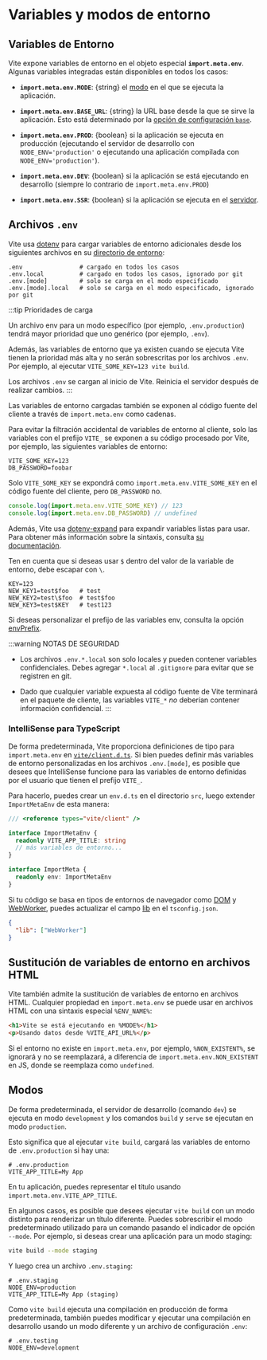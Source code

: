 # Variables y modos de entorno

## Variables de Entorno

Vite expone variables de entorno en el objeto especial **`import.meta.env`**. Algunas variables integradas están disponibles en todos los casos:

- **`import.meta.env.MODE`**: {string} el [modo](#modos) en el que se ejecuta la aplicación.

- **`import.meta.env.BASE_URL`**: {string} la URL base desde la que se sirve la aplicación. Esto está determinado por la [opción de configuración `base`](/config/shared-options#base).

- **`import.meta.env.PROD`**: {boolean} si la aplicación se ejecuta en producción (ejecutando el servidor de desarrollo con `NODE_ENV='production'` o ejecutando una aplicación compilada con `NODE_ENV='production'`).

- **`import.meta.env.DEV`**: {boolean} si la aplicación se está ejecutando en desarrollo (siempre lo contrario de `import.meta.env.PROD`)

- **`import.meta.env.SSR`**: {boolean} si la aplicación se ejecuta en el [servidor](./ssr.md#conditional-logic).

## Archivos `.env`

Vite usa [dotenv](https://github.com/motdotla/dotenv) para cargar variables de entorno adicionales desde los siguientes archivos en su [directorio de entorno](/config/shared-options#envdir):

```
.env                # cargado en todos los casos
.env.local          # cargado en todos los casos, ignorado por git
.env.[mode]         # solo se carga en el modo especificado
.env.[mode].local   # solo se carga en el modo especificado, ignorado por git
```

:::tip Prioridades de carga

Un archivo env para un modo específico (por ejemplo, `.env.production`) tendrá mayor prioridad que uno genérico (por ejemplo, `.env`).

Además, las variables de entorno que ya existen cuando se ejecuta Vite tienen la prioridad más alta y no serán sobrescritas por los archivos `.env`. Por ejemplo, al ejecutar `VITE_SOME_KEY=123 vite build`.

Los archivos `.env` se cargan al inicio de Vite. Reinicia el servidor después de realizar cambios.
:::

Las variables de entorno cargadas también se exponen al código fuente del cliente a través de `import.meta.env` como cadenas.

Para evitar la filtración accidental de variables de entorno al cliente, solo las variables con el prefijo `VITE_` se exponen a su código procesado por Vite, por ejemplo, las siguientes variables de entorno:

```
VITE_SOME_KEY=123
DB_PASSWORD=foobar
```

Solo `VITE_SOME_KEY` se expondrá como `import.meta.env.VITE_SOME_KEY` en el código fuente del cliente, pero `DB_PASSWORD` no.

```js
console.log(import.meta.env.VITE_SOME_KEY) // 123
console.log(import.meta.env.DB_PASSWORD) // undefined
```

Además, Vite usa [dotenv-expand](https://github.com/motdotla/dotenv-expand) para expandir variables listas para usar. Para obtener más información sobre la sintaxis, consulta [su documentación](https://github.com/motdotla/dotenv-expand#what-rules-does-the-expansion-engine-follow).

Ten en cuenta que si deseas usar `$` dentro del valor de la variable de entorno, debe escapar con `\`.

```
KEY=123
NEW_KEY1=test$foo   # test
NEW_KEY2=test\$foo  # test$foo
NEW_KEY3=test$KEY   # test123
```

Si deseas personalizar el prefijo de las variables env, consulta la opción [envPrefix](/config/shared-options#envprefix).

:::warning NOTAS DE SEGURIDAD

- Los archivos `.env.*.local` son solo locales y pueden contener variables confidenciales. Debes agregar `*.local` al `.gitignore` para evitar que se registren en git.

- Dado que cualquier variable expuesta al código fuente de Vite terminará en el paquete de cliente, las variables `VITE_*` _no_ deberían contener información confidencial.
  :::

### IntelliSense para TypeScript

De forma predeterminada, Vite proporciona definiciones de tipo para `import.meta.env` en [`vite/client.d.ts`](https://github.com/vitejs/vite/blob/main/packages/vite/client.d.ts). Si bien puedes definir más variables de entorno personalizadas en los archivos `.env.[mode]`, es posible que desees que IntelliSense funcione para las variables de entorno definidas por el usuario que tienen el prefijo `VITE_`.

Para hacerlo, puedes crear un `env.d.ts` en el directorio `src`, luego extender `ImportMetaEnv` de esta manera:

```typescript
/// <reference types="vite/client" />

interface ImportMetaEnv {
  readonly VITE_APP_TITLE: string
  // más variables de entorno...
}

interface ImportMeta {
  readonly env: ImportMetaEnv
}
```

Si tu código se basa en tipos de entornos de navegador como [DOM](https://github.com/microsoft/TypeScript/blob/main/lib/lib.dom.d.ts) y [WebWorker](https://github.com/microsoft/TypeScript/blob/main/lib/lib.webworker.d.ts), puedes actualizar el campo
[lib](https://www.typescriptlang.org/tsconfig#lib) en el `tsconfig.json`.

```json
{
  "lib": ["WebWorker"]
}
```

## Sustitución de variables de entorno en archivos HTML

Vite también admite la sustitución de variables de entorno en archivos HTML. Cualquier propiedad en `import.meta.env` se puede usar en archivos HTML con una sintaxis especial `%ENV_NAME%`:

```html
<h1>Vite se está ejecutando en %MODE%</h1>
<p>Usando datos desde %VITE_API_URL%</p>
```

Si el entorno no existe en `import.meta.env`, por ejemplo, `%NON_EXISTENT%`, se ignorará y no se reemplazará, a diferencia de `import.meta.env.NON_EXISTENT` en JS, donde se reemplaza como `undefined`.

## Modos

De forma predeterminada, el servidor de desarrollo (comando `dev`) se ejecuta en modo `development` y los comandos `build` y `serve` se ejecutan en modo `production`.

Esto significa que al ejecutar `vite build`, cargará las variables de entorno de `.env.production` si hay una:

```
# .env.production
VITE_APP_TITLE=My App
```

En tu aplicación, puedes representar el título usando `import.meta.env.VITE_APP_TITLE`.

En algunos casos, es posible que desees ejecutar `vite build` con un modo distinto para renderizar un título diferente. Puedes sobrescribir el modo predeterminado utilizado para un comando pasando el indicador de opción `--mode`. Por ejemplo, si deseas crear una aplicación para un modo staging:

```bash
vite build --mode staging
```

Y luego crea un archivo `.env.staging`:

```
# .env.staging
NODE_ENV=production
VITE_APP_TITLE=My App (staging)
```

Como `vite build` ejecuta una compilación en producción de forma predeterminada, también puedes modificar y ejecutar una compilación en desarrollo usando un modo diferente y un archivo de configuración `.env`:

```
# .env.testing
NODE_ENV=development
```
